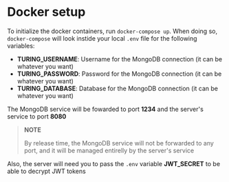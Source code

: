 # Docker setup
To initialize the docker containers, run ```docker-compose up```.
When doing so, ```docker-compose``` will look instide your local ```.env``` file for the following variables:

- **TURING_USERNAME**: Username for the MongoDB connection (it can be whatever you want)
- **TURING_PASSWORD**: Password for the MongoDB connection (it can be whatever you want)
- **TURING_DATABASE**: Database for the MongoDB connection (it can be whatever you want)

The MongoDB service will be fowarded to port **1234** and the server's service to port **8080**

> **NOTE**
> 
> By release time, the MongoDB service will not be forwarded to any port, and it will be managed entirelly by the server's service

Also, the server will need you to pass the ```.env``` variable **JWT_SECRET** to be able to decrypt JWT tokens